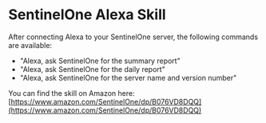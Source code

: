 # SentinelOne Alexa Skill

After connecting Alexa to your SentinelOne server, the following commands are available:

* "Alexa, ask SentinelOne for the summary report"
* "Alexa, ask SentinelOne for the daily report"
* "Alexa, ask SentinelOne for the server name and version number"

You can find the skill on Amazon here: [https://www.amazon.com/SentinelOne/dp/B076VD8DQQ](https://www.amazon.com/SentinelOne/dp/B076VD8DQQ)